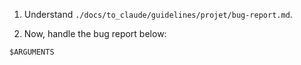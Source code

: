 <!-- ---
!-- Timestamp: 2025-05-25 23:52:45
!-- Author: ywatanabe
!-- File: /home/ywatanabe/.dotfiles/.claude/commands/bug-report.md
!-- --- -->

1. Understand `./docs/to_claude/guidelines/projet/bug-report.md`.

2. Now, handle the bug report below:
```plaintext
$ARGUMENTS
```

<!-- EOF -->